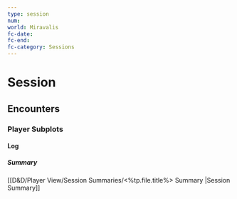 ```yaml
---
type: session
num: 
world: Miravalis
fc-date:
fc-end:
fc-category: Sessions
---
```

# Session


## Encounters

### Player Subplots

#### Log

##### Summary
[[D&D/Player View/Session Summaries/<%tp.file.title%> Summary |Session Summary]]